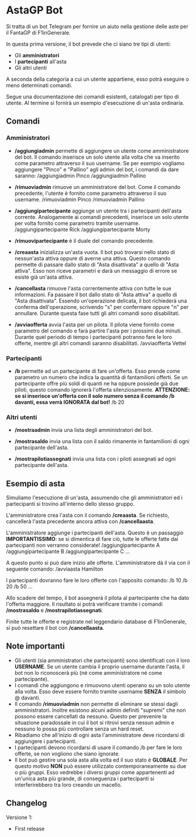 # AstaGP Bot

Si tratta di un bot Telegram per fornire un aiuto nella gestione delle aste per il FantaGP di F1inGenerale.

In questa prima versione, il bot prevede che ci siano tre tipi di utenti:
* Gli **amministratori**
* I **partecipanti** all'asta
* Gli altri utenti

A seconda della categoria a cui un utente appartiene, esso potrà eseguire o meno determinati comandi.

Segue una documentazione dei comandi esistenti, catalogati per tipo di utente. Al termine si fornirà un esempio d'esecuzione di un'asta ordinaria.

## Comandi

### Amministratori

* **/aggiungiadmin** permette di aggiungere un utente come amministratore del bot. Il comando inserisce un solo utente alla volta che va inserito come parametro attraverso il suo username. Se per esempio vogliamo aggiungere "Pinco" e "Pallino" agli admin del bot, i comandi da dare saranno:
    /aggiungiadmin Pinco
    /aggiungiadmin Pallino
    
* **/rimuoviadmin** rimuove un amministratore del bot. Come il comando precedente, l'utente è fornito come parametro attraverso il suo username.
    /rimuoviadmin Pinco
    /rimuoviadmin Pallino

* **/aggiungipartecipante** aggiunge un utente tra i partecipanti dell'asta corrente. Analogamente ai comandi precedenti, inserisce un solo utente per volta fornito come parametro tramite username.
    /aggiungipartecipante Rick
    /aggiungipartecipante Morty
    
* **/rimuovipartecipante** è il duale del comando precedente.

* **/creaasta** inizializza un'asta vuota. Il bot può trovarsi nello stato di nessun'asta attiva oppure di averne una attiva. Questo comando permette di passare dallo stato di "Asta disattivata" a quello di "Asta attiva". Esso non riceve parametri e darà un messaggio di errore se esiste già un'asta attiva.

* **/cancellasta** rimuove l'asta correntemente attiva con tutte le sue informazioni. Fa passare il bot dallo stato di "Asta attiva" a quello di "Asta disattivata". Essendo un'operazione delicata, il bot richiederà una conferma dell'operazione, scrivendo "s" per confermare oppure "n" per annullare. Durante questa fase tutti gli altri comandi sono disabilitati.

* **/avviaofferta** avvia l'asta per un pilota. Il pilota viene fornito come parametro del comando e farà partire l'asta per i prossimi due minuti. Durante quel periodo di tempo i partecipanti potranno fare le loro offerte, mentre gli altri comandi saranno disabilitati.
    /avviaofferta Vettel
    
### Partecipanti

* **/b** permette ad un partecipante di fare un'offerta. Esso prende come parametro un numero che indica la quantità di fantamilioni offerti. Se un partecipante offre più soldi di quanti ne ha oppure possiede già due piloti, questo comando ignorerà l'offerta silenziosamente. **ATTENZIONE: se si inserisce un'offerta con il solo numero senza il comando /b davanti, essa verrà IGNORATA dal bot!**
    /b 20
    
### Altri utenti

* **/mostraadmin** invia una lista degli amministratori del bot.

* **/mostrasaldo** invia una lista con il saldo rimanente in fantamilioni di ogni partecipante dell'asta.

* **/mostrapilotiassegnati** invia una lista con i piloti assegnati ad ogni partecipante dell'asta.

## Esempio di asta

Simuliamo l'esecuzione di un'asta, assumendo che gli amministratori ed i partecipanti si trovino all'interno dello stesso gruppo.

L'amministratore crea l'asta con il comando **/creaasta**. Se richiesto, cancellerà l'asta precedente ancora attiva con **/cancellaasta**.

L'amministratore aggiunge i partecipanti dell'asta. Questo è un passaggio **IMPORTANTISSIMO**: se si dimentica di fare ciò, tutte le offerte fatte dai partecipanti non verranno considerate!
    /aggiungipartecipante A
    /aggiungipartecipante B
    /aggiungipartecipante C
    ...
    
A questo punto si può dare inizio alle offerte. L'amministratore dà il via con il seguente comando:
    /avviaasta Hamilton
    
I partecipanti dovranno fare le loro offerte con l'apposito comando:
    /b 10
    /b 20
    /b 50
    ...
    
Allo scadere del tempo, il bot assegnerà il pilota al partecipante che ha dato l'offerta maggiore. Il risultato si potrà verificare tramite i comandi **/mostrasaldo** e **/mostrapilotiassegnati**.

Finite tutte le offerte e registrate nel leggendario database di F1inGenerale, si può resettare il bot con **/cancellaasta**.

## Note importanti

* Gli utenti (sia amministratori che partecipanti) sono identificati con il loro **USERNAME**. Se un utente cambia il proprio username durante l'asta, il bot non lo riconoscerà più (né come amministratore né come partecipante).
* I comandi che aggiungono e rimuovono utenti operano su un solo utente alla volta. Esso deve essere fornito tramite username **SENZA** il simbolo @ davanti.
* Il comando **/rimuoviadmin** non permette di eliminare se stessi dagli amministratori. Inoltre esistono alcuni admin definiti "supremi" che non possono essere cancellati da nessuno. Questo per prevenire la situazione paradossale in cui il bot si ritrovi senza nessun admin e nessuno lo possa più controllare senza un hard reset.
* Ribadiamo che all'inizio di ogni asta l'amministratore deve ricordarsi di aggiungere i partecipanti.
* I partecipanti devono ricordarsi di usare il comando /b per fare le loro offerte, se non vogliono che siano ignorate.
* Il bot può gestire una sola asta alla volta ed il suo stato è **GLOBALE**. Per questo motivo **NON** può essere utilizzato contemporaneamente su due o più gruppi. Esso vedrebbe i diversi gruppi come appartenenti ad un'unica asta più grande, di conseguenza i partecipanti si interferirebbero tra loro creando un macello.

## Changelog

Versione 1:
* First release